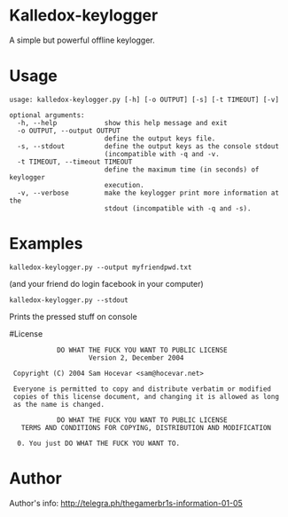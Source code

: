 # Kalledox-keylogger
A simple but powerful offline keylogger.

# Usage

```
usage: kalledox-keylogger.py [-h] [-o OUTPUT] [-s] [-t TIMEOUT] [-v]

optional arguments:
  -h, --help            show this help message and exit
  -o OUTPUT, --output OUTPUT
                        define the output keys file.
  -s, --stdout          define the output keys as the console stdout
                        (incompatible with -q and -v.
  -t TIMEOUT, --timeout TIMEOUT
                        define the maximum time (in seconds) of keylogger
                        execution.
  -v, --verbose         make the keylogger print more information at the
                        stdout (incompatible with -q and -s).
```

# Examples
```
kalledox-keylogger.py --output myfriendpwd.txt
```
(and your friend do login facebook in your computer)  
```
kalledox-keylogger.py --stdout
```
Prints the pressed stuff on console

#License
```
            DO WHAT THE FUCK YOU WANT TO PUBLIC LICENSE
                    Version 2, December 2004

 Copyright (C) 2004 Sam Hocevar <sam@hocevar.net>

 Everyone is permitted to copy and distribute verbatim or modified
 copies of this license document, and changing it is allowed as long
 as the name is changed.

            DO WHAT THE FUCK YOU WANT TO PUBLIC LICENSE
   TERMS AND CONDITIONS FOR COPYING, DISTRIBUTION AND MODIFICATION

  0. You just DO WHAT THE FUCK YOU WANT TO.

```

# Author
Author's info: http://telegra.ph/thegamerbr1s-information-01-05